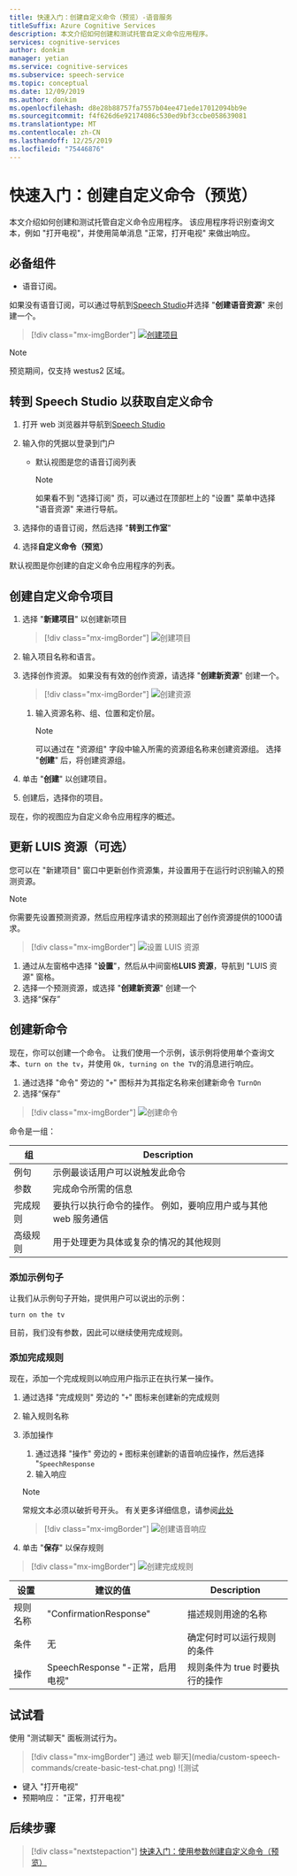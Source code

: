 ```yaml
---
title: 快速入门：创建自定义命令（预览）-语音服务
titleSuffix: Azure Cognitive Services
description: 本文介绍如何创建和测试托管自定义命令应用程序。
services: cognitive-services
author: donkim
manager: yetian
ms.service: cognitive-services
ms.subservice: speech-service
ms.topic: conceptual
ms.date: 12/09/2019
ms.author: donkim
ms.openlocfilehash: d8e28b88757fa7557b04ee471ede17012094bb9e
ms.sourcegitcommit: f4f626d6e92174086c530ed9bf3ccbe058639081
ms.translationtype: MT
ms.contentlocale: zh-CN
ms.lasthandoff: 12/25/2019
ms.locfileid: "75446876"
---
```

# <a name="quickstart-create-a-custom-command-preview"></a>快速入门：创建自定义命令（预览）

本文介绍如何创建和测试托管自定义命令应用程序。
该应用程序将识别查询文本，例如 "打开电视"，并使用简单消息 "正常，打开电视" 来做出响应。

## <a name="prerequisites"></a>必备组件

- 语音订阅。 

如果没有语音订阅，可以通过导航到[Speech Studio](https://speech.microsoft.com/)并选择 "**创建语音资源**" 来创建一个。

  > [!div class="mx-imgBorder"]
  > [![创建项目](media/custom-speech-commands/create-new-subscription.png)](media/custom-speech-commands/create-new-subscription.png#lightbox)

  > [!NOTE]
  > 预览期间，仅支持 westus2 区域。

## <a name="go-to-the-speech-studio-for-custom-commands"></a>转到 Speech Studio 以获取自定义命令

1. 打开 web 浏览器并导航到[Speech Studio](https://speech.microsoft.com/)
1. 输入你的凭据以登录到门户

   - 默认视图是您的语音订阅列表
     > [!NOTE]
     > 如果看不到 "选择订阅" 页，可以通过在顶部栏上的 "设置" 菜单中选择 "语音资源" 来进行导航。

1. 选择你的语音订阅，然后选择 "**转到工作室**"
1. 选择**自定义命令（预览）**

默认视图是你创建的自定义命令应用程序的列表。

## <a name="create-a-custom-commands-project"></a>创建自定义命令项目

1. 选择 "**新建项目**" 以创建新项目

   > [!div class="mx-imgBorder"]
   > ![创建项目](media/custom-speech-commands/create-new-project.png)

1. 输入项目名称和语言。
1. 选择创作资源。 如果没有有效的创作资源，请选择 "**创建新资源**" 创建一个。

   > [!div class="mx-imgBorder"]
   > ![创建资源](media/custom-speech-commands/create-new-resource.png)

   1. 输入资源名称、组、位置和定价层。

         > [!NOTE]
         > 可以通过在 "资源组" 字段中输入所需的资源组名称来创建资源组。 选择 "**创建**" 后，将创建资源组。

1. 单击 "**创建**" 以创建项目。
1. 创建后，选择你的项目。

现在，你的视图应为自定义命令应用程序的概述。

## <a name="update-luis-resources-optional"></a>更新 LUIS 资源（可选）

您可以在 "新建项目" 窗口中更新创作资源集，并设置用于在运行时识别输入的预测资源。 

> [!NOTE]
> 你需要先设置预测资源，然后应用程序请求的预测超出了创作资源提供的1000请求。

> [!div class="mx-imgBorder"]
> ![设置 LUIS 资源](media/custom-speech-commands/set-luis-resources.png)

1. 通过从左窗格中选择 "**设置**"，然后从中间窗格**LUIS 资源**，导航到 "LUIS 资源" 窗格。
1. 选择一个预测资源，或选择 "**创建新资源**" 创建一个
1. 选择“保存”

## <a name="create-a-new-command"></a>创建新命令

现在，你可以创建一个命令。 让我们使用一个示例，该示例将使用单个查询文本、`turn on the tv`，并使用 `Ok, turning on the TV`的消息进行响应。

1. 通过选择 "命令" 旁边的 "`+`" 图标并为其指定名称来创建新命令 `TurnOn`
1. 选择“保存”

> [!div class="mx-imgBorder"]
> ![创建命令](media/custom-speech-commands/create-add-command.png)

命令是一组：

| 组            | Description                                                                                                                 |
| ---------------- | --------------------------------------------------------------------------------------------------------------------------- |
| 例句 | 示例最谈话用户可以说触发此命令                                                                 |
| 参数       | 完成命令所需的信息                                                                                |
| 完成规则 | 要执行以执行命令的操作。 例如，要响应用户或与其他 web 服务通信 |
| 高级规则   | 用于处理更为具体或复杂的情况的其他规则                                                              |

### <a name="add-a-sample-sentence"></a>添加示例句子

让我们从示例句子开始，提供用户可以说出的示例：

```
turn on the tv
```

目前，我们没有参数，因此可以继续使用完成规则。

### <a name="add-a-completion-rule"></a>添加完成规则

现在，添加一个完成规则以响应用户指示正在执行某一操作。

1. 通过选择 "完成规则" 旁边的 "`+`" 图标来创建新的完成规则
1. 输入规则名称
1. 添加操作
   1. 通过选择 "操作" 旁边的 `+` 图标来创建新的语音响应操作，然后选择 "`SpeechResponse`
   1. 输入响应

   > [!NOTE]
   > 常规文本必须以破折号开头。 有关更多详细信息，请参阅[此处](https://aka.ms/sc-lg-format)

   > [!div class="mx-imgBorder"]
   > ![创建语音响应](media/custom-speech-commands/create-speech-response-action.png)

1. 单击 "**保存**" 以保存规则

> [!div class="mx-imgBorder"]
> ![创建完成规则](media/custom-speech-commands/create-basic-completion-response-rule.png)

| 设置    | 建议的值                          | Description                                        |
| ---------- | ---------------------------------------- | -------------------------------------------------- |
| 规则名称  | "ConfirmationResponse"                   | 描述规则用途的名称          |
| 条件 | 无                                     | 确定何时可以运行规则的条件    |
| 操作    | SpeechResponse "-正常，启用电视" | 规则条件为 true 时要执行的操作 |

## <a name="try-it-out"></a>试试看

使用 "测试聊天" 面板测试行为。

> [!div class="mx-imgBorder"]
> 通过 web 聊天](media/custom-speech-commands/create-basic-test-chat.png) ![测试

- 键入 "打开电视"
- 预期响应： "正常，打开电视"

## <a name="next-steps"></a>后续步骤

> [!div class="nextstepaction"]
> [快速入门：使用参数创建自定义命令（预览）](./quickstart-custom-speech-commands-create-parameters.md)
